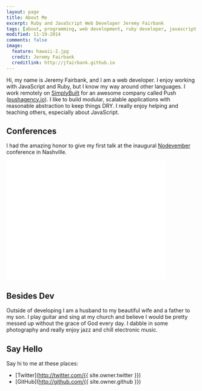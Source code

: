 ```yaml
---
layout: page
title: About Me
excerpt: Ruby and JavaScript Web Developer Jeremy Fairbank
tags: [about, programming, web development, ruby developer, javascript developer]
modified: 11-19-2014
comments: false
image:
  feature: hawaii-2.jpg
  credit: Jeremy Fairbank
  creditlink: http://jfairbank.github.io
---
```


Hi, my name is Jeremy Fairbank, and I am a web developer. I enjoy working with JavaScript and Ruby, but I know my way around other languages. I work remotely on [SimplyBuilt](http://www.simplybuilt.com) for an awesome company called Push ([pushagency.io](http://pushagency.io)). I like to build modular, scalable applications with reasonable abstraction to keep things DRY. I really enjoy helping and teaching others, especially about JavaScript.

## Conferences

I had the amazing honor to give my first talk at the inaugural <a href="http://www.nodevember.org/" target="_blank">Nodevember</a> conference in Nashville.

<iframe width="420" height="315" src="//www.youtube.com/embed/PrQSpdWkN6Q" frameborder="0" allowfullscreen></iframe>

## Besides Dev

Outside of developing I am a husband to my beautiful wife and a father to my son. I play guitar and sing at my church and believe I would be pretty messed up without the grace of God every day. I dabble in some photography and really enjoy jazz and chill electronic music.

## Say Hello

Say hi to me at these places:

* [Twitter](http://twitter.com/{{ site.owner.twitter }})
* [GitHub](http://github.com/{{ site.owner.github }})
